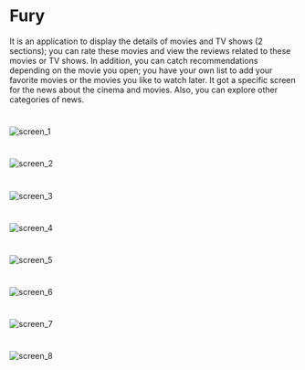 # Fury

It is an application to display the details of movies and TV shows (2 sections); you can 
rate these movies and view the reviews related to these movies or TV shows.
In addition, you can catch recommendations depending on the movie you open; you have 
your own list to add your favorite movies or the movies you like to watch later.
It got a specific screen for the news about the cinema and movies. Also, you can explore 
other categories of news.

#

![screen_1](https://user-images.githubusercontent.com/52718382/229701977-b16e2b1e-d015-4d9d-be34-18591af3f85d.png)

#

![screen_2](https://user-images.githubusercontent.com/52718382/229702029-4cdcaef4-328f-42c9-a576-25d6a5bafefe.png)

#

![screen_3](https://user-images.githubusercontent.com/52718382/229702049-72b9688a-237a-486e-821b-8f011f2618ff.png)

#

![screen_4](https://user-images.githubusercontent.com/52718382/229702057-32bc9e18-3e83-4d2a-9b42-904188d6e7dd.png)

#

![screen_5](https://user-images.githubusercontent.com/52718382/229702065-1e5f5eba-0074-4d9b-96ca-ec1044398b64.png)

#

![screen_6](https://user-images.githubusercontent.com/52718382/229702071-1c9ca5d9-1c98-4750-b9b0-b8c3f8099ab3.png)

#

![screen_7](https://user-images.githubusercontent.com/52718382/229702078-c5d5866c-cec6-4b0e-a710-72398797bc9e.png)

#

![screen_8](https://user-images.githubusercontent.com/52718382/229702081-6444ce1a-48df-48c6-a1d9-8221bc0cdb61.png)

#
